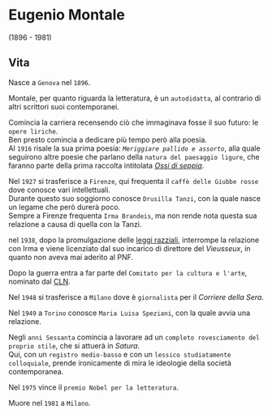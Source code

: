 # Eugenio Montale
(1896 - 1981)

## Vita

Nasce a `Genova` nel `1896`.

Montale, per quanto riguarda la letteratura, è un `autodidatta`, al contrario di altri scrittori suoi contemporanei.

Comincia la carriera recensendo ciò che immaginava fosse il suo futuro: le `opere liriche`.\
Ben presto comincia a dedicare più tempo però alla poesia.\
Al `1916` risale la sua prima poesia: *`Meriggiare pallido e assorto`*, alla quale seguirono altre poesie che parlano della `natura del paesaggio ligure`, che faranno parte della prima raccolta intitolata [*Ossi di seppia*][ossi-di-seppia].

Nel `1927` si trasferisce a `Firenze`, qui frequenta il `caffè delle Giubbe rosse` dove conosce vari intellettuali.\
Durante questo suo soggiorno conosce `Drusilla Tanzi`, con la quale nasce un legame che però durerà poco.\
Sempre a Firenze frequenta `Irma Brandeis`, ma non rende nota questa sua relazione a causa di quella con la Tanzi.

nel `1938`, dopo la promulgazione delle [leggi razziali][leggi-razziali], interrompe la relazione con Irma e viene licenziato dal suo incarico di direttore del *Vieusseux*, in quanto non aveva mai aderito al PNF.

Dopo la guerra entra a far parte del `Comitato per la cultura e l'arte`, nominato dal [CLN][resistenza-in-italia].

Nel `1948` si trasferisce a `Milano` dove è `giornalista` per il *Corriere della Sera*.

Nel `1949` a `Torino` conosce `Maria Luisa Speziani`, con la quale avvia una relazione.

Negli `anni Sessanta` comincia a lavorare ad un `completo rovesciamento del proprio stile`, che si attuerà in *Satura*.\
Qui, con un `registro medio-basso` e con un `lessico studiatamente colloquiale`, prende ironicamente di mira le ideologie della società contemporanea.

Nel `1975` vince il `premio Nobel per la letteratura`.

Muore nel `1981` a `Milano`.

[ossi-di-seppia]: #ossi-di-seppia

[leggi-razziali]: https://github.com/alex-sandri/riassunti-storia/blob/main/L-Italia-tra-le-due-guerre-il-fascismo.md#fn-4
[resistenza-in-italia]: https://github.com/alex-sandri/riassunti-storia/blob/main/La-seconda-guerra-mondiale.md#la-guerra-e-la-resistenza-in-italia-dal-1943-al-1945
